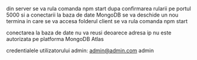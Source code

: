 din server se va rula comanda npm start
dupa confirmarea rularii pe portul 5000 si a conectarii la baza de date MongoDB
se va deschide un nou termina in care se va accesa folderul client
se va rula comanda npm start

conectarea la baza de date nu va reusi deoarece adresa ip nu este autorizata pe platforma MongoDB Atlas

credentialele utilizatorului admin:
admin@admin.com
admin